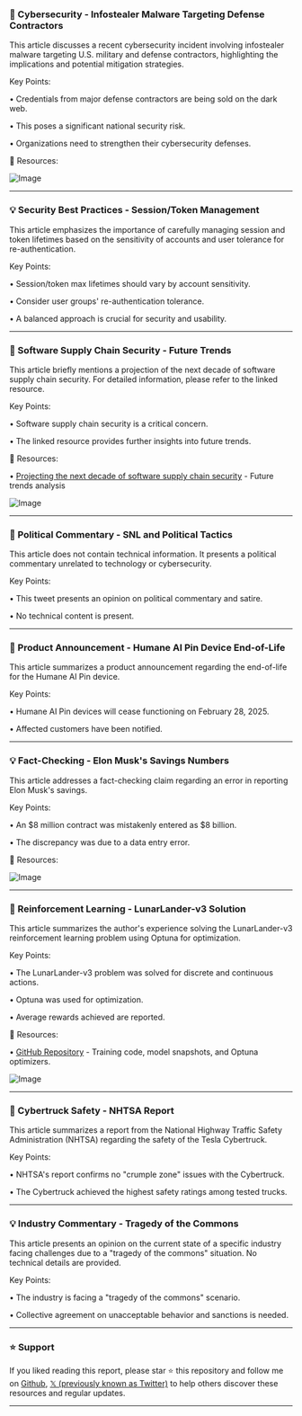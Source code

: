 ### 🤖 Cybersecurity - Infostealer Malware Targeting Defense Contractors

This article discusses a recent cybersecurity incident involving infostealer malware targeting U.S. military and defense contractors, highlighting the implications and potential mitigation strategies.

Key Points:

• Credentials from major defense contractors are being sold on the dark web.


• This poses a significant national security risk.


• Organizations need to strengthen their cybersecurity defenses.


🔗 Resources:

![Image](https://pbs.twimg.com/media/GkILVEfXoAAkJtG?format=jpg&name=small)


---

### 💡 Security Best Practices - Session/Token Management

This article emphasizes the importance of carefully managing session and token lifetimes based on the sensitivity of accounts and user tolerance for re-authentication.

Key Points:

• Session/token max lifetimes should vary by account sensitivity.


•  Consider user groups' re-authentication tolerance.


•  A balanced approach is crucial for security and usability.


---

### 🚀 Software Supply Chain Security - Future Trends

This article briefly mentions a projection of the next decade of software supply chain security.  For detailed information, please refer to the linked resource.

Key Points:

•  Software supply chain security is a critical concern.


•  The linked resource provides further insights into future trends.



🔗 Resources:

• [Projecting the next decade of software supply chain security](https://buff.ly/41fRnY1) - Future trends analysis


![Image](https://pbs.twimg.com/media/GkIL_NHWUAAd2P4?format=jpg&name=small)


---

### 🤖  Political Commentary -  SNL and Political Tactics

This article does not contain technical information. It presents a political commentary unrelated to technology or cybersecurity.

Key Points:

•  This tweet presents an opinion on political commentary and satire.


• No technical content is present.


---

### 🤖 Product Announcement - Humane AI Pin Device End-of-Life

This article summarizes a product announcement regarding the end-of-life for the Humane AI Pin device.

Key Points:

• Humane AI Pin devices will cease functioning on February 28, 2025.


•  Affected customers have been notified.


---

### 💡 Fact-Checking - Elon Musk's Savings Numbers

This article addresses a fact-checking claim regarding an error in reporting Elon Musk's savings.

Key Points:

• An $8 million contract was mistakenly entered as $8 billion.


• The discrepancy was due to a data entry error.



🔗 Resources:

![Image](https://pbs.twimg.com/media/GkH6dJdWAAEM_CB?format=jpg&name=small)


---

### 🤖 Reinforcement Learning - LunarLander-v3 Solution

This article summarizes the author's experience solving the LunarLander-v3 reinforcement learning problem using Optuna for optimization.

Key Points:

•  The LunarLander-v3 problem was solved for discrete and continuous actions.


•  Optuna was used for optimization.


•  Average rewards achieved are reported.



🔗 Resources:

• [GitHub Repository](https://github.com/FuzzySecurity/Praesidium) - Training code, model snapshots, and Optuna optimizers.


![Image](https://pbs.twimg.com/tweet_video_thumb/GkH52d6a4AAp6EW.jpg)


---

### 🤖  Cybertruck Safety - NHTSA Report

This article summarizes a report from the National Highway Traffic Safety Administration (NHTSA) regarding the safety of the Tesla Cybertruck.

Key Points:

• NHTSA's report confirms no "crumple zone" issues with the Cybertruck.


•  The Cybertruck achieved the highest safety ratings among tested trucks.


---

### 💡 Industry Commentary - Tragedy of the Commons

This article presents an opinion on the current state of a specific industry facing challenges due to a "tragedy of the commons" situation.  No technical details are provided.

Key Points:

• The industry is facing a "tragedy of the commons" scenario.


• Collective agreement on unacceptable behavior and sanctions is needed.


---

### ⭐️ Support

If you liked reading this report, please star ⭐️ this repository and follow me on [Github](https://github.com/Drix10), [𝕏 (previously known as Twitter)](https://x.com/DRIX_10_) to help others discover these resources and regular updates.

---